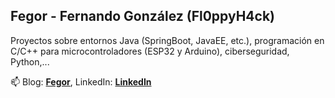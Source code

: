 ## Fegor - Fernando González (Fl0ppyH4ck)

Proyectos sobre entornos Java (SpringBoot, JavaEE, etc.), programación en C/C++ para microcontroladores (ESP32 y Arduino), ciberseguridad, Python,...

📫 Blog: [**Fegor**](https://www.fernandogonzalez.es/), LinkedIn: [**LinkedIn**](https://www.linkedin.com/in/fegor/)

<!--
**fegorama/fegorama** is a ✨ _special_ ✨ repository because its `README.md` (this file) appears on your GitHub profile.

Here are some ideas to get you started:

- 🔭 I’m currently working on ...
- 🌱 I’m currently learning ...
- 👯 I’m looking to collaborate on ...
- 🤔 I’m looking for help with ...
- 💬 Ask me about ...
- 📫 How to reach me: ...
- 😄 Pronouns: ...
- ⚡ Fun fact: ...
-->
